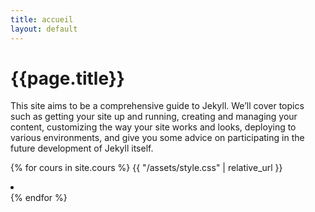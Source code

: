 ```yaml
---
title: accueil
layout: default
---
```


<h1>{{page.title}}</h1>

This site aims to be a comprehensive guide to Jekyll. We’ll cover topics such as getting your site up and running, creating and managing your content, customizing the way your site works and looks, deploying to various environments, and give you some advice on participating in the future development of Jekyll itself.

{% for cours in site.cours %}
{{ "/assets/style.css" | relative_url }}
<li><a href="{{ cours.url }}"></a></li>
{% endfor %}